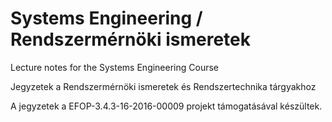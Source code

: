 # Systems Engineering / Rendszermérnöki ismeretek 
Lecture notes for the Systems Engineering Course

Jegyzetek a Rendszermérnöki ismeretek és Rendszertechnika tárgyakhoz

A jegyzetek a EFOP-3.4.3-16-2016-00009 projekt támogatásával készültek. 

